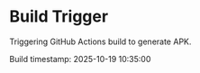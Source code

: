 # Build Trigger

Triggering GitHub Actions build to generate APK.

Build timestamp: 2025-10-19 10:35:00
